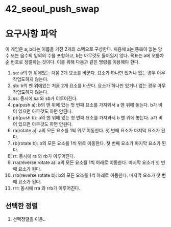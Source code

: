 # 42_seoul_push_swap

# 요구사항 파악
이 게임은 a, b라는 이름을 가진 2개의 스택으로 구성한다.
처음에 a는 중복이 없는 양수 또는 음수의 임의의 수를 포함하고, b는 아무것도 들어있지 않다.
목표는 a에 오름차순 번호로 정렬하는 것이다.
이를 위해 다음과 같은 명령를 이용해야 한다.
1) sa: a의 맨 위에있는 처음 2개 요소를 바꾼다. 요소가 하나만 있거나 없는 경우 아무 작업도하지 않는다.
2) sb: b의 맨 위에있는 처음 2개 요소를 바꾼다. 요소가 하나만 있거나 없는 경우 아무 작업도하지 않는다.
3) ss: 동시에 sa 와 sb가 이루어진다.
4) pa(push a): b의 맨 위에 있는 첫 번째 요소를 가져와서 a 맨 위에 놓는다. b가 비어 있으면 아무것도 하면 안된다.
5) pb(push b): a의 맨 위에 있는 첫 번째 요소를 가져와서 b 맨 위에 놓는다. a가 비어 있으면 아무것도 하면 안된다.
6) ra(rotate a): a의 모든 요소를 1씩 위로 이동한다. 첫 번째 요소가 마지막 요소가 된다.
7) rb(rotate b): b의 모든 요소를 1씩 위로 이동한다. 첫 번째 요소가 마지막 요소가 된다.
8) rr: 동시에 ra 와 rb가 이루어진다.
9) rra(reverse rotate a): a의 모든 요소를 1씩 아래로 이동한다. 마지막 요소가 첫 번째 요소가 된다.
10) rrb(reverse rotate b): b의 모든 요소를 1씩 아래로 이동한다. 마지막 요소가 첫 번째 요소가 된다.
11) rrr: 동시에 rra 와 rrb가 이루어진다.

## 선택한 정렬
1. 선택정렬을 이용..

